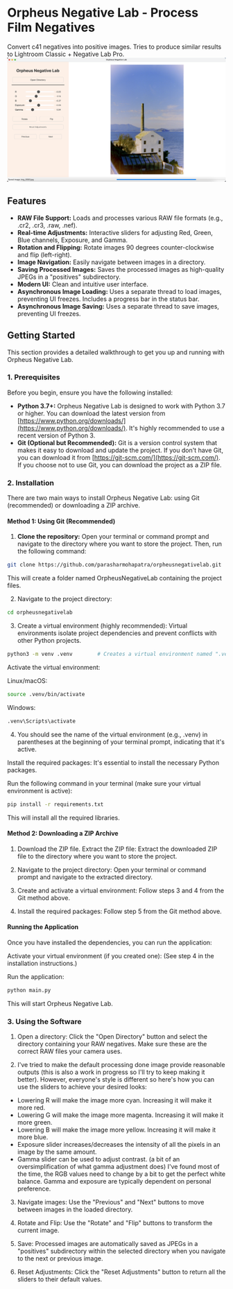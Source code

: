 # Orpheus Negative Lab - Process Film Negatives

Convert c41 negatives into positive images. Tries to produce similar results to Lightroom Classic + Negative Lab Pro.
![Demo](demo.png)

## Features

* **RAW File Support:** Loads and processes various RAW file formats (e.g., .cr2, .cr3, .raw, .nef).
* **Real-time Adjustments:** Interactive sliders for adjusting Red, Green, Blue channels, Exposure, and Gamma.
* **Rotation and Flipping:** Rotate images 90 degrees counter-clockwise and flip (left-right).
* **Image Navigation:** Easily navigate between images in a directory.
* **Saving Processed Images:** Saves the processed images as high-quality JPEGs in a "positives" subdirectory.
* **Modern UI:** Clean and intuitive user interface.
* **Asynchronous Image Loading:** Uses a separate thread to load images, preventing UI freezes. Includes a progress bar in the status bar.
* **Asynchronous Image Saving:** Uses a separate thread to save images, preventing UI freezes.

## Getting Started

This section provides a detailed walkthrough to get you up and running with Orpheus Negative Lab.

### 1. Prerequisites

Before you begin, ensure you have the following installed:

* **Python 3.7+:**  Orpheus Negative Lab is designed to work with Python 3.7 or higher. You can download the latest version from [https://www.python.org/downloads/](https://www.python.org/downloads/).  It's highly recommended to use a recent version of Python 3.
* **Git (Optional but Recommended):** Git is a version control system that makes it easy to download and update the project. If you don't have Git, you can download it from [https://git-scm.com/](https://git-scm.com/).  If you choose not to use Git, you can download the project as a ZIP file.

### 2. Installation

There are two main ways to install Orpheus Negative Lab: using Git (recommended) or downloading a ZIP archive.

#### Method 1: Using Git (Recommended)

1. **Clone the repository:** Open your terminal or command prompt and navigate to the directory where you want to store the project. Then, run the following command:

```bash
git clone https://github.com/parasharmohapatra/orpheusnegativelab.git
```

This will create a folder named OrpheusNegativeLab containing the project files.

2. Navigate to the project directory:

```bash
cd orpheusnegativelab
```

3. Create a virtual environment (highly recommended):  Virtual environments isolate project dependencies and prevent conflicts with other Python projects.

```bash
python3 -m venv .venv        # Creates a virtual environment named ".venv"
```

Activate the virtual environment:

Linux/macOS:

```bash
source .venv/bin/activate
```

Windows:
```bash
.venv\Scripts\activate
```

4. You should see the name of the virtual environment (e.g., .venv) in parentheses at the beginning of your terminal prompt, indicating that it's active.

Install the required packages:  It's essential to install the necessary Python packages.  

Run the following command in your terminal (make sure your virtual environment is active):

```bash
pip install -r requirements.txt
```

This will install all the required libraries.

#### Method 2: Downloading a ZIP Archive

1. Download the ZIP file. Extract the ZIP file: Extract the downloaded ZIP file to the directory where you want to store the project.

2. Navigate to the project directory: Open your terminal or command prompt and navigate to the extracted directory.

3. Create and activate a virtual environment: Follow steps 3 and 4 from the Git method above.

4. Install the required packages: Follow step 5 from the Git method above.


#### Running the Application
Once you have installed the dependencies, you can run the application:

Activate your virtual environment (if you created one):  (See step 4 in the installation instructions.)

Run the application:

```bash
python main.py
```
This will start Orpheus Negative Lab.

### 3. Using the Software
1. Open a directory: Click the "Open Directory" button and select the directory containing your RAW negatives. Make sure these are the correct RAW files your camera uses.

2. I've tried to make the default processing done image provide reasonable outputs (this is also a work in progress so I'll try to keep making it better). However, everyone's style is different so here's how you can use the sliders to achieve your desired looks:
 - Lowering R will make the image more cyan. Increasing it will make it more red.
 - Lowering G will make the image more magenta. Increasing it will make it more green. 
 - Lowering B will make the image more yellow. Increasing it will make it more blue. 
 - Exposure slider increases/decreases the intensity of all the pixels in an image by the same amount. 
 - Gamma slider can be used to adjust contrast. (a bit of an oversimplification of what gamma adjustment does)
I've found most of the time, the RGB values need to change by a bit to get the perfect white balance. Gamma and exposure are typically dependent on personal preference.

3. Navigate images: Use the "Previous" and "Next" buttons to move between images in the loaded directory.

4. Rotate and Flip: Use the "Rotate" and "Flip" buttons to transform the current image.

5. Save: Processed images are automatically saved as JPEGs in a "positives" subdirectory within the selected directory when you navigate to the next or previous image.

6. Reset Adjustments: Click the "Reset Adjustments" button to return all the sliders to their default values.
